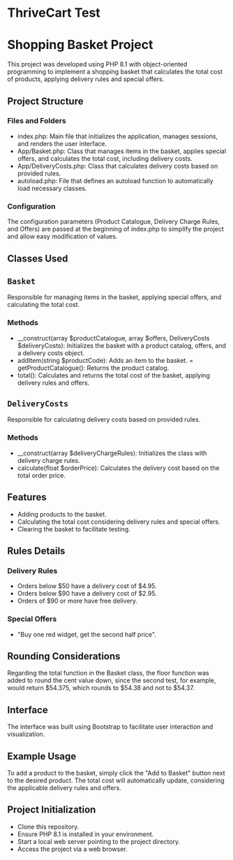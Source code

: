 # ThriveCart Test

# Shopping Basket Project
This project was developed using PHP 8.1 with object-oriented programming to implement a shopping basket that calculates the total cost of products, applying delivery rules and special offers.

## Project Structure
### Files and Folders
- index.php: Main file that initializes the application, manages sessions, and renders the user interface.
- App/Basket.php: Class that manages items in the basket, applies special offers, and calculates the total cost, including delivery costs.
- App/DeliveryCosts.php: Class that calculates delivery costs based on provided rules.
- autoload.php: File that defines an autoload function to automatically load necessary classes.
### Configuration
The configuration parameters (Product Catalogue, Delivery Charge Rules, and Offers) are passed at the beginning of index.php to simplify the project and allow easy modification of values.

## Classes Used
## `Basket`
Responsible for managing items in the basket, applying special offers, and calculating the total cost.

### Methods
- __construct(array $productCatalogue, array $offers, DeliveryCosts $deliveryCosts): Initializes the basket with a product catalog, offers, and a delivery costs object.
- addItem(string $productCode): Adds an item to the basket.
= getProductCatalogue(): Returns the product catalog.
- total(): Calculates and returns the total cost of the basket, applying delivery rules and offers.


## `DeliveryCosts`
Responsible for calculating delivery costs based on provided rules.

### Methods
- __construct(array $deliveryChargeRules): Initializes the class with delivery charge rules.
- calculate(float $orderPrice): Calculates the delivery cost based on the total order price.


## Features
- Adding products to the basket.
- Calculating the total cost considering delivery rules and special offers.
- Clearing the basket to facilitate testing.
## Rules Details
### Delivery Rules
- Orders below $50 have a delivery cost of $4.95.
- Orders below $90 have a delivery cost of $2.95.
- Orders of $90 or more have free delivery.
### Special Offers
- "Buy one red widget, get the second half price".
## Rounding Considerations
Regarding the total function in the Basket class, the floor function was added to round the cent value down, since the second test, for example, would return $54.375, which rounds to $54.38 and not to $54.37.

## Interface
The interface was built using Bootstrap to facilitate user interaction and visualization.

## Example Usage
To add a product to the basket, simply click the "Add to Basket" button next to the desired product. The total cost will automatically update, considering the applicable delivery rules and offers.

## Project Initialization
- Clone this repository.
- Ensure PHP 8.1 is installed in your environment.
- Start a local web server pointing to the project directory.
- Access the project via a web browser.
